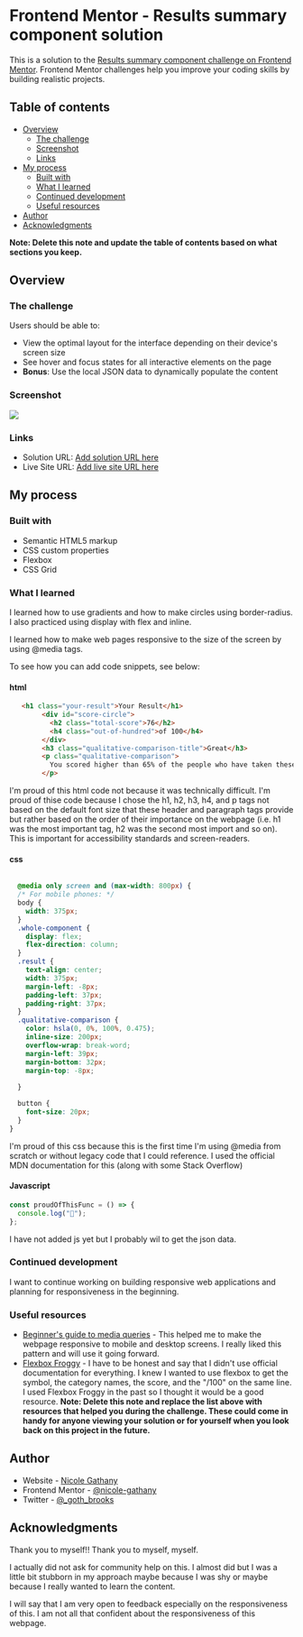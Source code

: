 # Frontend Mentor - Results summary component solution

This is a solution to the [Results summary component challenge on Frontend Mentor](https://www.frontendmentor.io/challenges/results-summary-component-CE_K6s0maV). Frontend Mentor challenges help you improve your coding skills by building realistic projects.

## Table of contents

- [Overview](#overview)
  - [The challenge](#the-challenge)
  - [Screenshot](#screenshot)
  - [Links](#links)
- [My process](#my-process)
  - [Built with](#built-with)
  - [What I learned](#what-i-learned)
  - [Continued development](#continued-development)
  - [Useful resources](#useful-resources)
- [Author](#author)
- [Acknowledgments](#acknowledgments)

**Note: Delete this note and update the table of contents based on what sections you keep.**

## Overview

### The challenge

Users should be able to:

- View the optimal layout for the interface depending on their device's screen size
- See hover and focus states for all interactive elements on the page
- **Bonus**: Use the local JSON data to dynamically populate the content

### Screenshot

![](./assets/images/Screenshot%202023-11-03%20at%205.44.38 PM.png)


### Links

- Solution URL: [Add solution URL here](https://your-solution-url.com)
- Live Site URL: [Add live site URL here](https://your-live-site-url.com)

## My process

### Built with

- Semantic HTML5 markup
- CSS custom properties
- Flexbox
- CSS Grid


### What I learned

I learned how to use gradients and how to make circles using border-radius. I also practiced using display with flex and inline. 

I learned how to make web pages responsive to the size of the screen by using @media tags. 

To see how you can add code snippets, see below:

#### html
```html
   <h1 class="your-result">Your Result</h1>
        <div id="score-circle">
          <h2 class="total-score">76</h2>
          <h4 class="out-of-hundred">of 100</h4>
        </div>
        <h3 class="qualitative-comparison-title">Great</h3>
        <p class="qualitative-comparison">
          You scored higher than 65% of the people who have taken these tests.
        </p>
```
I'm proud of this html code not because it was technically difficult. I'm proud of thise code because I chose the h1, h2, h3, h4, and p tags not based on the default font size that these header and paragraph tags provide but rather based on the order of their importance on the webpage (i.e. h1 was the most important tag, h2 was the second most import and so on). This is important for accessibility standards and screen-readers. 


#### css

```css

  @media only screen and (max-width: 800px) {
  /* For mobile phones: */
  body {
    width: 375px;
  }
  .whole-component {
    display: flex;
    flex-direction: column;
  }
  .result {
    text-align: center;
    width: 375px;
    margin-left: -8px;
    padding-left: 37px;
    padding-right: 37px;
  }
  .qualitative-comparison {
    color: hsla(0, 0%, 100%, 0.475);
    inline-size: 200px;
    overflow-wrap: break-word;
    margin-left: 39px;
    margin-bottom: 32px;
    margin-top: -8px;
    
  }

  button {
    font-size: 20px;
  }
}

```

I'm proud of this css because this is the first time I'm using @media from scratch  or without legacy code that I could reference. I used the official MDN documentation for this (along with some Stack Overflow)

#### Javascript
```js
const proudOfThisFunc = () => {
  console.log("🎉");
};
```
I have not added js yet but I probably wil to get the json data.

### Continued development

I want to continue working on building responsive web applications and planning for responsiveness in the beginning. 

### Useful resources

- [Beginner's guide to media queries](https://developer.mozilla.org/en-US/docs/Learn/CSS/CSS_layout/Media_queries) - This helped me to make the webpage responsive to mobile and desktop screens. I really liked this pattern and will use it going forward.
- [Flexbox Froggy](https://flexboxfroggy.com/) - I have to be honest and say that I didn't use official documentation for everything. I knew I wanted to use flexbox to get the symbol, the category names, the score, and the "/100" on the same line. I used Flexbox Froggy in the past so I thought it would be a good resource. 
**Note: Delete this note and replace the list above with resources that helped you during the challenge. These could come in handy for anyone viewing your solution or for yourself when you look back on this project in the future.**

## Author

- Website - [Nicole Gathany](nicolegathany.com)
- Frontend Mentor - [@nicole-gathany](https://www.frontendmentor.io/profile/nicole-gathany)
- Twitter - [@\_goth_brooks](https://www.twitter.com/_goth_brooks)



## Acknowledgments

Thank you to myself!! Thank you to myself, myself.

I actually did not ask for community help on this. I almost did but I was a little bit stubborn in my approach maybe because I was shy or maybe because I really wanted to learn the content. 

I will say that I am very open to feedback especially on the responsiveness of this. I am not all that confident about the responsiveness of this webpage. 